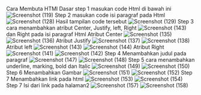 Cara Membuta HTMl Dasar
step 1 masukan code Html di bawah ini
![Screenshot (119)](https://user-images.githubusercontent.com/73973590/158181660-28b142f5-0d4c-4242-8123-aca4d339f436.png)
Step 2 masukan code isi paragraf pada Html
![Screenshot (128)](https://user-images.githubusercontent.com/73973590/158182215-a0383064-9209-45d2-b1ee-f122fda4fe56.png)
Hasil tampilan code tersebut 
![Screenshot (129)](https://user-images.githubusercontent.com/73973590/158182327-31bd1b91-8070-4abb-9338-e3095f9e6833.png)
Step 3 cara menambahkan atribut Center,  Justify,  left, Right
![Screenshot (143)](https://user-images.githubusercontent.com/73973590/158183147-eda1ccda-8f20-46a9-994c-a9e9dffafae1.png)dan Right pada isi paragraf Html
Atribut Center
![Screenshot (135)](https://user-images.githubusercontent.com/73973590/158182824-733f912a-fc93-4295-9bc3-a5288aec4dfa.png)
![Screenshot (136)](https://user-images.githubusercontent.com/73973590/158182881-ef0b7e41-186b-4d34-89a4-4f45c27357cd.png)
Atribut Justify
![Screenshot (137)](https://user-images.githubusercontent.com/73973590/158183003-293924a9-805e-461f-ba65-f9df27e7bd26.png)
![Screenshot (138)](https://user-images.githubusercontent.com/73973590/158183052-36877d67-2d09-4afb-a4f0-4466c8e32d41.png)
Atribut left
![Screenshot (143)](https://user-images.githubusercontent.com/73973590/158183350-e9e88320-3a0e-4e8b-9213-2a4007492648.png)
![Screenshot (144)](https://user-images.githubusercontent.com/73973590/158183170-6c7d7a9c-f113-493d-81f3-255cc3a1054c.png)
Atribut Right
![Screenshot (141)](https://user-images.githubusercontent.com/73973590/158183433-f4fbb633-0f02-4906-b20b-4936c8d4febb.png)
![Screenshot (142)](https://user-images.githubusercontent.com/73973590/158183461-63e301fe-3dfb-4691-8466-8d7c5d63bec5.png)
Step 4 Menambahkan judul pada paragraf
![Screenshot (147)](https://user-images.githubusercontent.com/73973590/158183713-ae83734f-7032-4962-8eeb-8485effef026.png)
![Screenshot (148)](https://user-images.githubusercontent.com/73973590/158183738-f5c74a23-2ea9-4e34-9ae8-2b7b1c0d914e.png)
Step 5 cara menambahkan underline, marking, bold dan Italic
![Screenshot (149)](https://user-images.githubusercontent.com/73973590/158183879-e8667a14-031d-480d-8ac6-a5d19f8006a7.png)
![Screenshot (150)](https://user-images.githubusercontent.com/73973590/158183897-c6055785-3c12-4fa4-af56-25eaf10b84ed.png)
Step 6 Menambahkan Gambar 
![Screenshot (151)](https://user-images.githubusercontent.com/73973590/158184074-a35fdef9-25fb-4fdb-9a23-35c102c42276.png)
![Screenshot (152)](https://user-images.githubusercontent.com/73973590/158184094-843081ca-b055-4279-b86a-3a682c924170.png)
Step 7 Menambahkan link pada html 
![Screenshot (153)](https://user-images.githubusercontent.com/73973590/158184273-9f7a0951-1113-44ac-8db2-5b16d08008e4.png)
![Screenshot (154)](https://user-images.githubusercontent.com/73973590/158184293-d44ea79b-c602-4f8d-8601-7950353db873.png)
Step 7 Isi dari link pada halaman2
![Screenshot (157)](https://user-images.githubusercontent.com/73973590/158184426-c66eefca-98e5-4098-b49a-b0fef2ce39a8.png)
![Screenshot (158)](https://user-images.githubusercontent.com/73973590/158184450-a2e7a773-a73f-4b25-9a53-f18d87459c92.png)


